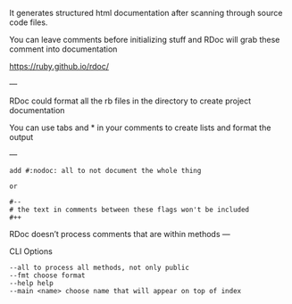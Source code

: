 It generates structured html documentation after scanning through source code files.

You can leave comments before initializing stuff and RDoc will grab these comment into documentation

https://ruby.github.io/rdoc/

—

RDoc could format all the rb files in the directory to create project documentation

You can use tabs and * in your comments to create lists and format the output

—
```
add #:nodoc: all to not document the whole thing

or

#--
# the text in comments between these flags won't be included
#++ 
```
RDoc doesn’t process comments that are within methods
—

CLI Options

```
--all to process all methods, not only public
--fmt choose format
--help help
--main <name> choose name that will appear on top of index
```